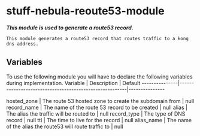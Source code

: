 # stuff-nebula-reoute53-module
***This module is used to generate a route53 record.*** 

`This module generates a route53 record that routes traffic to a kong dns address.`

## **Variables**
To use the following module you will have to declare the following variables during implementation.
Variable | Description | Default
---------------|--------------------------------------------------------|---------------


hosted_zone | The route 53 hosted zone to create the subdomain from | null
record_name | The name of the route 53 record to be created | null
alias | The alias the traffic will be routed to | null
record_type | The type of DNS record | null
ttl | The time to live for the record | null
alias_name | The name of the alias the route53 will route traffic to | null